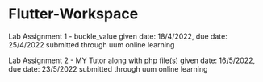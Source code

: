 # Flutter-Workspace

Lab Assignment 1 - buckle_value
given date: 18/4/2022, due date: 25/4/2022
submitted through uum online learning

Lab Assignment 2 - MY Tutor
along with php file(s)
given date: 16/5/2022, due date: 23/5/2022
submitted through uum online learning


